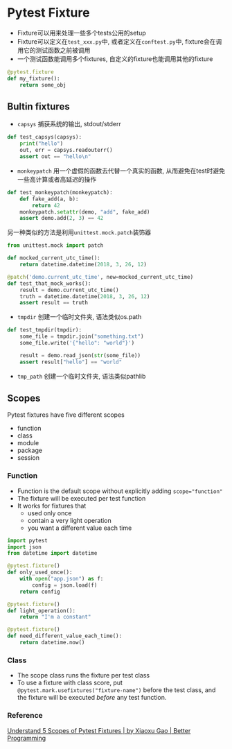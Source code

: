 # Pytest Fixture

* Fixture可以用来处理一些多个tests公用的setup
* Fixture可以定义在`test_xxx.py`中, 或者定义在`conftest.py`中, fixture会在调用它的测试函数之前被调用
* 一个测试函数能调用多个fixtures, 自定义的fixture也能调用其他的fixture
```python
@pytest.fixture
def my_fixture():
    return some_obj
```

## Bultin fixtures
* `capsys`
捕获系统的输出, stdout/stderr
```python
def test_capsys(capsys):
    print("hello")
    out, err = capsys.readouterr()
    assert out == "hello\n"
```

* `monkeypatch`
用一个虚假的函数去代替一个真实的函数, 从而避免在test时避免一些高计算或者高延迟的操作
```python
def test_monkeypatch(monkeypatch):
    def fake_add(a, b):
        return 42
    monkeypatch.setattr(demo, "add", fake_add)
    assert demo.add(2, 3) == 42
```

另一种类似的方法是利用`unittest.mock.patch`装饰器
```python
from unittest.mock import patch

def mocked_current_utc_time():
    return datetime.datetime(2018, 3, 26, 12)

@patch('demo.current_utc_time', new=mocked_current_utc_time)
def test_that_mock_works():
    result = demo.current_utc_time()
    truth = datetime.datetime(2018, 3, 26, 12)
    assert result == truth
```

* `tmpdir`
创建一个临时文件夹, 语法类似os.path
```python
def test_tmpdir(tmpdir):
    some_file = tmpdir.join("something.txt")
    some_file.write('{"hello": "world"}')

    result = demo.read_json(str(some_file))
    assert result["hello"] == "world"
```

* `tmp_path`
创建一个临时文件夹, 语法类似pathlib

## Scopes
Pytest fixtures have five different scopes
* function
* class
* module
* package
* session

### Function
* Function is the default scope without explicitly adding `scope="function"`
* The fixture will be executed per test function
* It works for fixtures that
    - used only once
    - contain a very light operation
    - you want a different value each time

```python
import pytest
import json
from datetime import datetime

@pytest.fixture()
def only_used_once():
    with open("app.json") as f:
        config = json.load(f)
    return config

@pytest.fixture()
def light_operation():
    return "I'm a constant"

@pytest.fixture()
def need_different_value_each_time():
    return datetime.now()
```

### Class
* The scope class runs the fixture per test class
* To use a fixture with class score, put `@pytest.mark.usefixtures("fixture-name")` before the test class, and the fixture will be executed _before_ any test function.

### Reference
[Understand 5 Scopes of Pytest Fixtures | by Xiaoxu Gao | Better Programming](https://betterprogramming.pub/understand-5-scopes-of-pytest-fixtures-1b607b5c19ed)
